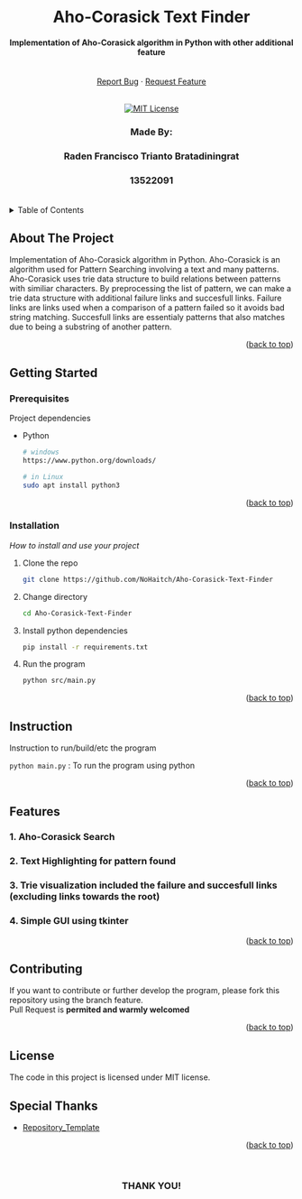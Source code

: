 <!-- Back to Top Link-->
<a name="readme-top"></a>


<br />
<div align="center">
  <h1 align="center">Aho-Corasick Text Finder
</h1>

  <p align="center">
    <h4>Implementation of Aho-Corasick algorithm in Python with other additional feature</h4>
    <br/>
    <a href="https://github.com/NoHaitch/Aho-Corasick-Text-Finder/issues">Report Bug</a>
    ·
    <a href="https://github.com/NoHaitch/Aho-Corasick-Text-Finder/issues">Request Feature</a>
<br>
<br>

[![MIT License][license-shield]][license-url]

  </p>
</div>

<!-- CONTRIBUTOR -->
<div align="center" id="contributor">
  <strong>
    <h3>Made By:</h3>
    <h3>Raden Francisco Trianto Bratadiningrat</h3>
    <h3>13522091</h3>
  </strong>
  <br>
</div>



<!-- TABLE OF CONTENTS -->
<details>
  <summary>Table of Contents</summary>
  <ol>
    <li>
      <a href="#about-the-project">About The Project</a>
    </li>
    <li>
      <a href="#getting-started">Getting Started</a>
      <ul>
        <li><a href="#prerequisites">Prerequisites</a></li>
        <li><a href="#installation">Installation</a></li>
        <li><a href="#instruction">Instruction</a></li>
      </ul>
    </li>
    <li><a href="#features">Features</a></li>
    <li><a href="#contributing">Contributing</a></li>
    <li><a href="#license">License</a></li>
    <li><a href="#special-thanks">Special Thanks</a></li>
  </ol>
</details>


<!-- ABOUT THE PROJECT -->
## About The Project

Implementation of Aho-Corasick algorithm in Python. Aho-Corasick is an algorithm used for Pattern Searching involving a text and many patterns. Aho-Corasick uses trie data structure to build relations between patterns with similiar characters. By preprocessing the list of pattern, we can make a trie data structure with additional failure links and succesfull links. Failure links are links used when a comparison of a pattern failed so it avoids bad string matching. Succesfull links are essentialy patterns that also matches due to being a substring of another pattern.


<p align="right">(<a href="#readme-top">back to top</a>)</p>


<!-- GETTING STARTED -->
## Getting Started

### Prerequisites

Project dependencies  

* Python
  ```sh
  # windows
  https://www.python.org/downloads/

  # in Linux
  sudo apt install python3
  ```

<p align="right">(<a href="#readme-top">back to top</a>)</p>

### Installation

_How to install and use your project_

1. Clone the repo
   ```sh
   git clone https://github.com/NoHaitch/Aho-Corasick-Text-Finder
   ```
2. Change directory
   ```sh
   cd Aho-Corasick-Text-Finder
   ```
3. Install python dependencies
   ```sh
   pip install -r requirements.txt
   ```
4. Run the program
   ```sh
   python src/main.py
   ```


<p align="right">(<a href="#readme-top">back to top</a>)</p>

<!-- INSTURCTION -->
## Instruction
Instruction to run/build/etc the program  

`python main.py` : To run the program using python


<p align="right">(<a href="#readme-top">back to top</a>)</p>

<!-- FEATURES -->
## Features

### 1. Aho-Corasick Search
### 2. Text Highlighting for pattern found
### 3. Trie visualization included the failure and succesfull links (excluding links towards the root)
### 4. Simple GUI using tkinter

<p align="right">(<a href="#readme-top">back to top</a>)</p>


<!-- CONTRIBUTING -->
## Contributing

If you want to contribute or further develop the program, please fork this repository using the branch feature.  
Pull Request is **permited and warmly welcomed**

<p align="right">(<a href="#readme-top">back to top</a>)</p>



<!-- LICENSE -->
## License

The code in this project is licensed under MIT license.  


<!-- SPECIAL THANKS AND/OR CREDITS -->
## Special Thanks
- [Repository_Template](https://github.com/NoHaitch/Repository_Template/)

<p align="right">(<a href="#readme-top">back to top</a>)</p>

<br>
<h3 align="center"> THANK YOU! </h3>

<!-- MARKDOWN LINKS & IMAGES -->
<!-- https://www.markdownguide.org/basic-syntax/#reference-style-links -->
[issues-url]: https://github.com/NoHaitch/Aho-Corasick-Text-Finder/issues
[license-shield]: https://img.shields.io/badge/License-MIT-yellow
[license-url]: https://github.com/NoHaitch/Aho-Corasick-Text-Finder/blob/main/LICENSE
